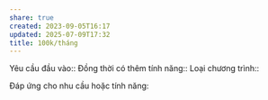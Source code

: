 ```yaml
---
share: true
created: 2023-09-05T16:17
updated: 2025-07-09T17:32
title: 100k/tháng
---
```

Yêu cầu đầu vào:: 
Đồng thời có thêm tính năng::
Loại chương trình:: 

Đáp ứng cho nhu cầu hoặc tính năng:

